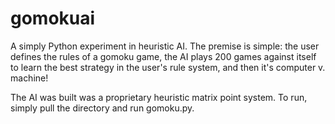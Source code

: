 gomokuai
========

A simply Python experiment in heuristic AI. The premise is simple: the user defines the rules of a gomoku game, the AI plays 200 games against itself to learn the best strategy in the user's rule system, and then it's computer v. machine!  

The AI was built was a proprietary heuristic matrix point system. To run, simply pull the directory and run gomoku.py.
